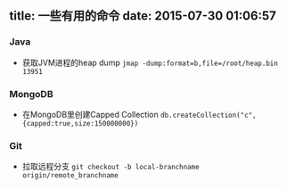 title: 一些有用的命令
date: 2015-07-30 01:06:57
---

### Java
* 获取JVM进程的heap dump
  `jmap -dump:format=b,file=/root/heap.bin 13951`

### MongoDB
* 在MongoDB里创建Capped Collection
  `db.createCollection("c",{capped:true,size:150000000})`

### Git
* 拉取远程分支
  `git checkout -b local-branchname origin/remote_branchname`
